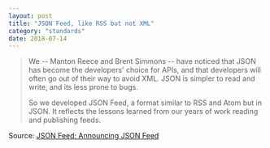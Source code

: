 ```yaml
---
layout: post
title: "JSON Feed, like RSS but not XML"
category: "standards"
date: 2018-07-14
---
```


> We -- Manton Reece and Brent Simmons -- have noticed that JSON has become the developers' choice for APIs, and that developers will often go out of their way to avoid XML. JSON is simpler to read and write, and its less prone to bugs.
>
> So we developed JSON Feed, a format similar to RSS and Atom but in JSON. It reflects the lessons learned from our years of work reading and publishing feeds.

Source: [JSON Feed: Announcing JSON Feed](https://jsonfeed.org/2017/05/17/announcing_json_feed)
